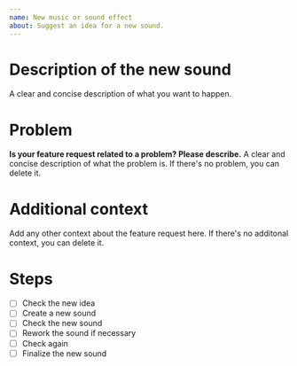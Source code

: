 ```yaml
---
name: New music or sound effect
about: Suggest an idea for a new sound.
---
```

# Description of the new sound
A clear and concise description of what you want to happen.

# Problem
**Is your feature request related to a problem? Please describe.**
A clear and concise description of what the problem is. If there's no problem, you can delete it.

# Additional context
Add any other context about the feature request here. If there's no additonal context, you can delete it.

# Steps

- [ ] Check the new idea
- [ ] Create a new sound
- [ ] Check the new sound
- [ ] Rework the sound if necessary
- [ ] Check again
- [ ] Finalize the new sound